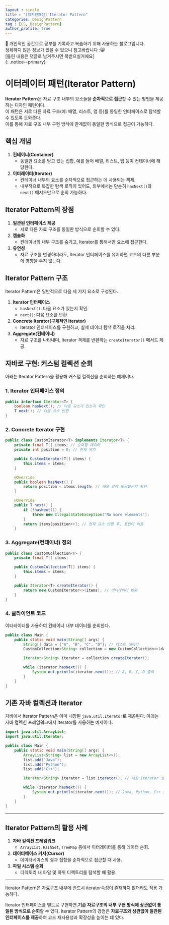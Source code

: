 ```yaml
---
layout : single
title : "[디자인패턴] Iterator Pattern"
categories: DesignPattern
tag : [CS, DesignPattern]
author_profile: true
---
```


📌 개인적인 공간으로 공부를 기록하고 복습하기 위해 사용하는 블로그입니다. <br>
정확하지 않은 정보가 있을 수 있으니 참고바랍니다 :😸 <br>
[틀린 내용은 댓글로 남겨주시면 복받으실거에요]  
{: .notice--primary}

# 이터레이터 패턴(Iterator Pattern)

**Iterator Pattern**은 자료 구조 내부의 요소들을 **순차적으로 접근**할 수 있는 방법을 제공하는 디자인 패턴이다. <br> 
이 패턴은 서로 다른 자료 구조(예: 배열, 리스트, 맵 등)를 동일한 인터페이스로 탐색할 수 있도록 도와준다.  <br>
이를 통해 자료 구조 내부 구현 방식에 관계없이 동일한 방식으로 접근이 가능하다.

## 핵심 개념

1. **컨테이너(Container)**
    - 동일한 요소를 담고 있는 집합, 예를 들어 배열, 리스트, 맵 등이 컨테이너에 해당한다.
2. **이터레이터(Iterator)**
    - 컨테이너 내부의 요소를 순차적으로 접근하는 데 사용되는 객체.
    - 내부적으로 복잡한 탐색 로직이 있어도, 외부에서는 단순히 `hasNext()`와 `next()` 메서드만으로 순회 가능하다.

## Iterator Pattern의 장점

1. **일관된 인터페이스 제공**
    - 서로 다른 자료 구조를 동일한 방식으로 순회할 수 있다.
2. **캡슐화**
    - 컨테이너의 내부 구조를 숨기고, Iterator를 통해서만 요소에 접근한다.
3. **유연성**
    - 자료 구조를 변경하더라도, Iterator 인터페이스를 유지하면 코드의 다른 부분에 영향을 주지 않는다.

## Iterator Pattern 구조

Iterator Pattern은 일반적으로 다음 세 가지 요소로 구성된다.

1. **Iterator 인터페이스**
    - `hasNext()`: 다음 요소가 있는지 확인.
    - `next()`: 다음 요소를 반환.
2. **Concrete Iterator(구체적인 Iterator)**
    - Iterator 인터페이스를 구현하고, 실제 데이터 탐색 로직을 처리.
3. **Aggregate(컨테이너)**
    - 자료 구조를 나타내며, Iterator 객체를 반환하는 `createIterator()` 메서드 제공.

## 자바로 구현: 커스텀 컬렉션 순회

아래는 Iterator Pattern을 활용해 커스텀 컬렉션을 순회하는 예제이다.

### 1. Iterator 인터페이스 정의

```java
public interface Iterator<T> {
    boolean hasNext(); // 다음 요소가 있는지 확인
    T next(); // 다음 요소 반환
}
```

### 2. Concrete Iterator 구현

```java
public class CustomIterator<T> implements Iterator<T> {
    private final T[] items; // 순회할 데이터
    private int position = 0; // 현재 위치

    public CustomIterator(T[] items) {
        this.items = items;
    }

    @Override
    public boolean hasNext() {
        return position < items.length; // 배열 끝에 도달했는지 확인
    }

    @Override
    public T next() {
        if (!hasNext()) {
            throw new IllegalStateException("No more elements");
        }
        return items[position++]; // 현재 요소 반환 후, 포인터 이동
    }

```

### 3. Aggregate(컨테이너) 정의

```java
public class CustomCollection<T> {
    private final T[] items;

    public CustomCollection(T[] items) {
        this.items = items;
    }

    public Iterator<T> createIterator() {
        return new CustomIterator<>(items); // 이터레이터 반환
    }
}
```

### 4. 클라이언트 코드

이터레이터를 사용하여 컨테이너 내부 데이터를 순회한다.

```java
public class Main {
    public static void main(String[] args) {
        String[] data = {"A", "B", "C", "D"}; // 테스트 데이터
        CustomCollection<String> collection = new CustomCollection<>(data);

        Iterator<String> iterator = collection.createIterator();

        while (iterator.hasNext()) {
            System.out.println(iterator.next()); // A, B, C, D 출력
        }
    }
}
```

## 기존 자바 컬렉션과 Iterator

자바에서 Iterator Pattern은 이미 내장된 `java.util.Iterator`로 제공된다. 아래는 자바 컬렉션 프레임워크에서 Iterator를 사용하는 예제이다.

```java
import java.util.ArrayList;
import java.util.Iterator;

public class Main {
    public static void main(String[] args) {
        ArrayList<String> list = new ArrayList<>();
        list.add("Java");
        list.add("Python");
        list.add("C++");

        Iterator<String> iterator = list.iterator(); // 내장 Iterator 생성

        while (iterator.hasNext()) {
            System.out.println(iterator.next()); // Java, Python, C++ 출력
        }
    }
}
```

---

## Iterator Pattern의 활용 사례

1. **자바 컬렉션 프레임워크**
    - `ArrayList`, `HashSet`, `TreeMap` 등에서 이터레이터를 통해 데이터 순회.
2. **데이터베이스 커서(Cursor)**
    - 데이터베이스의 결과 집합을 순차적으로 접근할 때 사용.
3. **파일 시스템 순회**
    - 디렉토리 내 파일 및 하위 디렉토리를 탐색할 때 활용.

---

Iterator Pattern은 자료구조 내부에 반드시 iterator속성이 존재하지 않더라도 적용 가능하다.

Iterator 인터페이스를 별도로 구현하면,**기존 자료구조의 내부 구현 방식에 상관없이 통일된 방식으로 순회**할 수 있다.
Iterator Pattern의 강점은 **자료구조와 상관없이 일관된 인터페이스를 제공**하여 코드 재사용성과 확장성을 높이는 데 있다.
